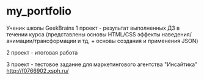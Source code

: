 # my_portfolio
Ученик школы GeekBrains
1 проект - результат выполненных ДЗ в течении курса (представлены основы HTML/CSS эффекты наведения/анимации/трансформации и тд, + основы создания и применения JSON)

2 проект - итоговая работа

3 проект - тестовое задание для маркетингового агентства "Инсайтика" http://f0766902.xsph.ru/